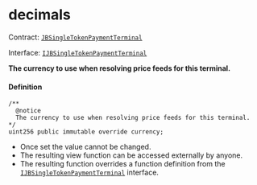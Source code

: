 # decimals

Contract: [`JBSingleTokenPaymentTerminal`](/docs/dev/v3/api/contracts/or-payment-terminals/or-abstract/jbsingletokenpaymentterminal/README.md)​‌

Interface: [`IJBSingleTokenPaymentTerminal`](/docs/dev/v3/api/interfaces/ijbsingletokenpaymentterminal.md)

**The currency to use when resolving price feeds for this terminal.**

#### Definition

```
/**
  @notice
  The currency to use when resolving price feeds for this terminal.
*/
uint256 public immutable override currency;
```

* Once set the value cannot be changed.
* The resulting view function can be accessed externally by anyone.
* The resulting function overrides a function definition from the [`IJBSingleTokenPaymentTerminal`](/docs/dev/v3/api/interfaces/ijbsingletokenpaymentterminal.md) interface.
